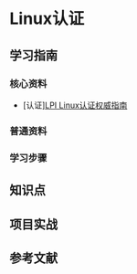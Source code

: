 # Linux认证

## 学习指南

### 核心资料

* [认证][LPI Linux认证权威指南](http://product.dangdang.com/23217995.html)

### 普通资料

### 学习步骤

## 知识点

## 项目实战

## 参考文献
